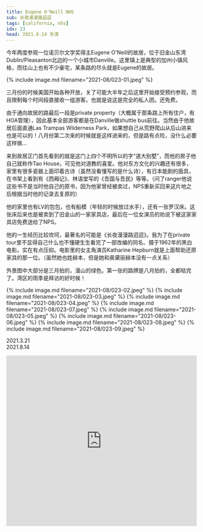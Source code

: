 ```yaml
---
title: Eugene O'Neill NHS
sub: 长夜漫漫路迢迢
tags: [california, nhs]
idx: 23
head: 2021.8.14 东湾
---
```


今年两度参观一位诺贝尔文学奖得主Eugene O'Neill的故居，位于旧金山东湾Dublin/Pleasanton北边的一个小城市Danville。这里镇上是典型的加州小镇风格，而往山上也有不少豪宅，某条路的尽头就是Eugene的故居。

{% include image.md filename="2021-08/023-01.jpeg" %}

三月份的时候美国开始各种开放，关了可能大半年之后这里开始接受预约参观，而且限制每个时间段直接收一组游客。也就是说这是完全的私人团。还免费。

由于通向故居的路最后一段是private property（大概属于那条路上所有住户，有HOA管理），因此基本全部游客都是在Danville做shuttle bus前往。当然由于他故居后面直通Las Trampas Wilderness Park，如果想自己从荒野爬山从后山进来也是可以的！八月份第二次来的时候就是这样进来的，但是路有点险，没什么必要这样做…

来到故居正门首先看到的就是这门上四个不明所以的字“道大别墅”，而他的房子他自己就称作Tao House，可见他对道教的喜爱。他对东方文化的兴趣还有很多，家里有很多瓷器上面印着古诗（虽然没看懂写的是什么诗），有日本能剧的面具，在书架上看到有《西厢记》、林语堂写的《吾国与吾民》等等。（问了ranger他说这些书不是当时他自己的原书，因为他家曾经被卖过，NPS重新买回来这片地之后根据当时他的记录去复原的）

他的家里也有LV的包包，也有船模（年轻的时候放过水手），还有一张罗汉床。这张床后来也是被卖到了旧金山的一家家具店，最后在一位女演员的劝说下被这家家具店免费送给了NPS。

他的一生经历比较坎坷，最著名的可能是《长夜漫漫路迢迢》。我为了在private tour里不显得自己什么也不懂硬生生看完了一部改编的同名、摄于1962年的黑白电影。实在有点压抑。电影里的女主角演员Katharine Hepburn就是上面帮助还原家具的那一位。（虽然她也姓赫本，但是她和奥黛丽赫本没有一点关系）

外景图中大部分是三月拍的，漫山的绿色。第一张的路牌是八月拍的，全都枯完了。湾区的雨季是拜访的好时候！

{% include image.md filename="2021-08/023-02.jpeg" %}
{% include image.md filename="2021-08/023-03.jpeg" %}
{% include image.md filename="2021-08/023-04.jpeg" %}
{% include image.md filename="2021-08/023-07.jpeg" %}
{% include image.md filename="2021-08/023-05.jpeg" %}
{% include image.md filename="2021-08/023-06.jpeg" %}
{% include image.md filename="2021-08/023-08.jpeg" %}
{% include image.md filename="2021-08/023-09.jpeg" %}

2021.3.21<br>
2021.8.14

<iframe src="https://www.google.com/maps/embed?pb=!1m14!1m8!1m3!1d403387.77826414525!2d-122.0294848!3d37.8259513!3m2!1i1024!2i768!4f13.1!3m3!1m2!1s0x808f8b7004d5971f%3A0xc07a569fdb8d529f!2sEugene%20O&#39;Neill%20National%20Historic%20Site!5e0!3m2!1sen!2sus!4v1652160471089!5m2!1sen!2sus" width="100%" height="450" style="border:0;" allowfullscreen="" loading="lazy" referrerpolicy="no-referrer-when-downgrade"></iframe>
